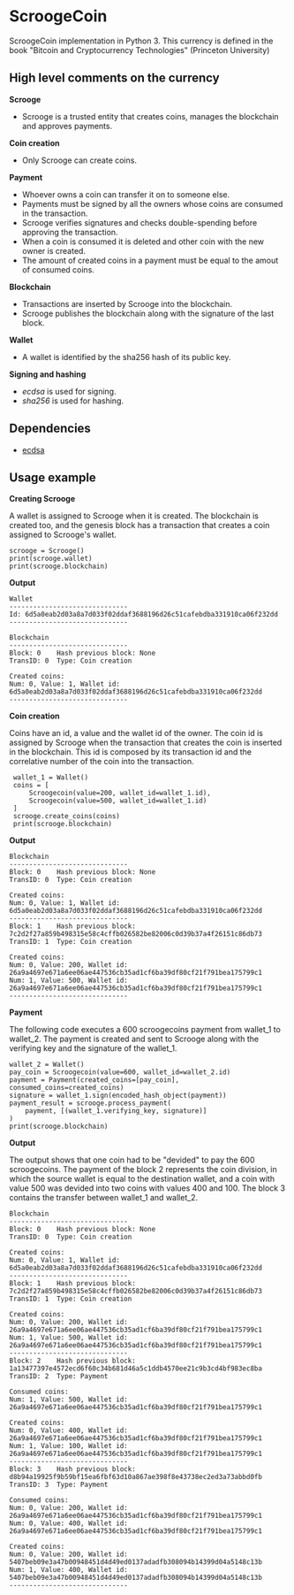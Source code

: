 # ScroogeCoin
ScroogeCoin implementation in Python 3. This currency is defined in the book "Bitcoin and Cryptocurrency Technologies" (Princeton University)

## High level comments on the currency
**Scrooge**
- Scrooge is a trusted entity that creates coins, manages the blockchain and approves payments.

**Coin creation**
- Only Scrooge can create coins.

**Payment**
- Whoever owns a coin can transfer it on to someone else.
- Payments must be signed by all the owners whose coins are consumed in the transaction.
- Scrooge verifies signatures and checks double-spending before approving the transaction.
- When a coin is consumed it is deleted and other coin with the new owner is created.
- The amount of created coins in a payment must be equal to the amout of consumed coins.

**Blockchain**
- Transactions are inserted by Scrooge into the blockchain.
- Scrooge publishes the blockchain along with the signature of the last block.

**Wallet**
- A wallet is identified by the sha256 hash of its public key.

**Signing and hashing**
- *ecdsa* is used for signing.
- *sha256* is used for hashing.

## Dependencies
- [ecdsa](https://github.com/warner/python-ecdsa)

## Usage example
**Creating Scrooge**

A wallet is assigned to Scrooge when it is created. The blockchain is created too, and the genesis block has a transaction that creates a coin assigned to Scrooge's wallet. 
```
scrooge = Scrooge()
print(scrooge.wallet)
print(scrooge.blockchain)
```

**Output**

```
Wallet
------------------------------
Id: 6d5a0eab2d03a8a7d033f02ddaf3688196d26c51cafebdba331910ca06f232dd
------------------------------

Blockchain 
------------------------------
Block: 0	Hash previous block: None
TransID: 0	Type: Coin creation

Created coins: 
Num: 0, Value: 1, Wallet id: 6d5a0eab2d03a8a7d033f02ddaf3688196d26c51cafebdba331910ca06f232dd
------------------------------
```

**Coin creation**

Coins have an id, a value and the wallet id of the owner. The coin id is assigned by Scrooge when the transaction that creates the coin is inserted in the blockchain. This id is composed by its transaction id and the correlative number of the coin into the transaction.
```
 wallet_1 = Wallet()
 coins = [
     Scroogecoin(value=200, wallet_id=wallet_1.id),
     Scroogecoin(value=500, wallet_id=wallet_1.id)
 ]
 scrooge.create_coins(coins)
 print(scrooge.blockchain)                
```

**Output**

```
Blockchain 
------------------------------
Block: 0	Hash previous block: None
TransID: 0	Type: Coin creation

Created coins: 
Num: 0, Value: 1, Wallet id: 6d5a0eab2d03a8a7d033f02ddaf3688196d26c51cafebdba331910ca06f232dd
------------------------------
Block: 1	Hash previous block: 7c2d2f27a859b498315e58c4cffb026582be82006c0d39b37a4f26151c86db73
TransID: 1	Type: Coin creation

Created coins: 
Num: 0, Value: 200, Wallet id: 26a9a4697e671a6ee06ae447536cb35ad1cf6ba39df80cf21f791bea175799c1
Num: 1, Value: 500, Wallet id: 26a9a4697e671a6ee06ae447536cb35ad1cf6ba39df80cf21f791bea175799c1
------------------------------
``` 

**Payment**

The following code executes a 600 scroogecoins payment from wallet_1 to wallet_2. The payment is created and sent to Scrooge along with the verifying key and the signature of the wallet_1. 
```
wallet_2 = Wallet()
pay_coin = Scroogecoin(value=600, wallet_id=wallet_2.id)
payment = Payment(created_coins=[pay_coin], consumed_coins=created_coins)
signature = wallet_1.sign(encoded_hash_object(payment))
payment_result = scrooge.process_payment(
    payment, [(wallet_1.verifying_key, signature)]
)
print(scrooge.blockchain)
```
**Output**

The output shows that one coin had to be "devided" to pay the 600 scroogecoins. The payment of the block 2 represents the coin division, in which the source wallet is equal to the destination wallet, and a coin with value 500 was devided into two coins with values 400 and 100. The block 3 contains the transfer between wallet_1 and wallet_2. 
```
Blockchain 
------------------------------
Block: 0	Hash previous block: None
TransID: 0	Type: Coin creation

Created coins: 
Num: 0, Value: 1, Wallet id: 6d5a0eab2d03a8a7d033f02ddaf3688196d26c51cafebdba331910ca06f232dd
------------------------------
Block: 1	Hash previous block: 7c2d2f27a859b498315e58c4cffb026582be82006c0d39b37a4f26151c86db73
TransID: 1	Type: Coin creation

Created coins: 
Num: 0, Value: 200, Wallet id: 26a9a4697e671a6ee06ae447536cb35ad1cf6ba39df80cf21f791bea175799c1
Num: 1, Value: 500, Wallet id: 26a9a4697e671a6ee06ae447536cb35ad1cf6ba39df80cf21f791bea175799c1
------------------------------
Block: 2	Hash previous block: 1a13477397e4572ecd6f60c34b681d46a5c1ddb4570ee21c9b3cd4bf983ec8ba
TransID: 2	Type: Payment

Consumed coins: 
Num: 1, Value: 500, Wallet id: 26a9a4697e671a6ee06ae447536cb35ad1cf6ba39df80cf21f791bea175799c1

Created coins: 
Num: 0, Value: 400, Wallet id: 26a9a4697e671a6ee06ae447536cb35ad1cf6ba39df80cf21f791bea175799c1
Num: 1, Value: 100, Wallet id: 26a9a4697e671a6ee06ae447536cb35ad1cf6ba39df80cf21f791bea175799c1
------------------------------
Block: 3	Hash previous block: d8b94a19925f9b59bf15ea6fbf63d10a867ae398f8e43738ec2ed3a73abbd0fb
TransID: 3	Type: Payment

Consumed coins: 
Num: 0, Value: 200, Wallet id: 26a9a4697e671a6ee06ae447536cb35ad1cf6ba39df80cf21f791bea175799c1
Num: 0, Value: 400, Wallet id: 26a9a4697e671a6ee06ae447536cb35ad1cf6ba39df80cf21f791bea175799c1

Created coins: 
Num: 0, Value: 200, Wallet id: 5407beb09e3a47b00948451d4d49ed0137adadfb308094b14399d04a5148c13b
Num: 1, Value: 400, Wallet id: 5407beb09e3a47b00948451d4d49ed0137adadfb308094b14399d04a5148c13b
------------------------------

```
